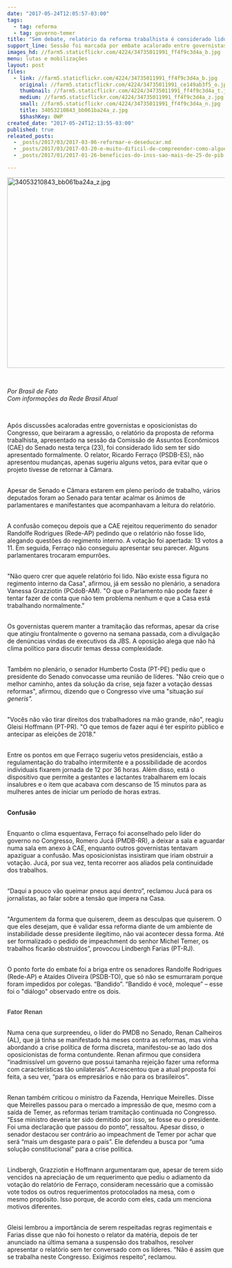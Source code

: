 ```yaml
---
date: "2017-05-24T12:05:57-03:00"
tags:
  - tag: reforma
  - tag: governo-temer
title: "Sem debate, relatório da reforma trabalhista é considerado lido em comissão do Senado"
support_line: Sessão foi marcada por embate acalorado entre governistas e oposição.
images_hd: //farm5.staticflickr.com/4224/34735011991_ff4f9c3d4a_b.jpg
menu: lutas e mobilizações
layout: post
files:
  - link: //farm5.staticflickr.com/4224/34735011991_ff4f9c3d4a_b.jpg
    original: //farm5.staticflickr.com/4224/34735011991_ce149ab3f5_o.jpg
    thumbnail: //farm5.staticflickr.com/4224/34735011991_ff4f9c3d4a_t.jpg
    medium: //farm5.staticflickr.com/4224/34735011991_ff4f9c3d4a_z.jpg
    small: //farm5.staticflickr.com/4224/34735011991_ff4f9c3d4a_n.jpg
    title: 34053210843_bb061ba24a_z.jpg
    $$hashKey: 0WP
created_date: "2017-05-24T12:13:55-03:00"
published: true
releated_posts:
  - _posts/2017/03/2017-03-06-reformar-e-deseducar.md
  - _posts/2017/03/2017-03-20-e-muito-dificil-de-compreender-como-alguem-pode-ter-a-coragem-de-apresentar-um-projeto-como-esse.md
  - _posts/2017/01/2017-01-26-beneficios-do-inss-sao-mais-de-25-do-pib-de-500-cidades-brasileiras.md

---
```

<p>
<style type="text/css">p.p1 {margin: 0.0px 0.0px 0.0px 0.0px; font: 12.0px Helvetica; color: #454545}
p.p2 {margin: 0.0px 0.0px 0.0px 0.0px; font: 12.0px Helvetica; color: #454545; min-height: 14.0px}
p.p3 {margin: 0.0px 0.0px 2.0px 0.0px; font: 14.0px Helvetica; color: #454545}
</style>
<img alt="34053210843_bb061ba24a_z.jpg" height="440" src="//farm5.staticflickr.com/4224/34735011991_ff4f9c3d4a_b.jpg" width="700" /></p>

<p>&nbsp;</p>

<p><em>Por Brasil de Fato<br />
Com informa&ccedil;&otilde;es da Rede Brasil Atual&nbsp;</em></p>

<p>&nbsp;</p>

<p>Ap&oacute;s discuss&otilde;es acaloradas entre governistas e oposicionistas do Congresso,&nbsp;que beiraram a agress&atilde;o,&nbsp;o relat&oacute;rio da proposta de reforma trabalhista, apresentado na sess&atilde;o da Comiss&atilde;o de Assuntos Econ&ocirc;micos (CAE) do Senado nesta ter&ccedil;a (23), foi considerado lido sem ter sido apresentado formalmente.&nbsp;O relator, Ricardo Ferra&ccedil;o (PSDB-ES), n&atilde;o apresentou mudan&ccedil;as, apenas sugeriu alguns vetos, para evitar que o projeto tivesse de retornar &agrave; C&acirc;mara.&nbsp;</p>

<p><br />
Apesar de Senado e C&acirc;mara estarem em pleno per&iacute;odo de trabalho, v&aacute;rios deputados foram ao&nbsp;Senado para tentar acalmar os &acirc;nimos de parlamentares e manifestantes que acompanhavam a leitura do relat&oacute;rio.</p>

<p><br />
A confus&atilde;o come&ccedil;ou depois que a CAE rejeitou requerimento do senador Randolfe Rodrigues (Rede-AP) pedindo que o relat&oacute;rio n&atilde;o fosse lido, alegando quest&otilde;es do regimento interno. A vota&ccedil;&atilde;o foi apertada: 13 votos a 11. Em seguida, Ferra&ccedil;o n&atilde;o conseguiu apresentar seu parecer. Alguns parlamentares trocaram empurr&otilde;es.</p>

<p><br />
&quot;N&atilde;o quero crer que aquele relat&oacute;rio foi lido. N&atilde;o existe essa figura no regimento interno da Casa&quot;, afirmou, j&aacute; em sess&atilde;o no plen&aacute;rio, a senadora Vanessa Grazziotin (PCdoB-AM). &quot;O que o Parlamento n&atilde;o pode fazer &eacute; tentar fazer de conta que n&atilde;o tem problema nenhum e que a Casa est&aacute; trabalhando normalmente.&quot;</p>

<p><br />
Os governistas querem manter a tramita&ccedil;&atilde;o das reformas, apesar da crise que atingiu frontalmente o governo na semana passada, com a divulga&ccedil;&atilde;o de den&uacute;ncias vindas de executivos da JBS. A oposi&ccedil;&atilde;o alega que n&atilde;o h&aacute; clima pol&iacute;tico para discutir temas dessa complexidade.</p>

<p><br />
Tamb&eacute;m no plen&aacute;rio, o senador Humberto Costa (PT-PE) pediu que o presidente do Senado convocasse uma reuni&atilde;o de l&iacute;deres. &quot;N&atilde;o creio que o melhor caminho, antes da solu&ccedil;&atilde;o da crise, seja fazer a vota&ccedil;&atilde;o dessas reformas&quot;, afirmou, dizendo que o Congresso vive uma &quot;situa&ccedil;&atilde;o <i>sui generis&quot;.</i></p>

<p><br />
&quot;Voc&ecirc;s n&atilde;o v&atilde;o tirar direitos dos trabalhadores na m&atilde;o grande, n&atilde;o&quot;, reagiu Gleisi Hoffmann (PT-PR). &quot;O que temos de fazer aqui &eacute; ter esp&iacute;rito p&uacute;blico e antecipar as elei&ccedil;&otilde;es de 2018.&quot;</p>

<p><br />
Entre os pontos em que Ferra&ccedil;o sugeriu vetos presidenciais, est&atilde;o a regulamenta&ccedil;&atilde;o do trabalho intermitente e a possibilidade de acordos individuais fixarem jornada de 12 por 36 horas. Al&eacute;m disso, est&aacute; o dispositivo que permite a gestantes e lactantes trabalharem em locais insalubres e o item que acabava com descanso de 15 minutos para as mulheres antes de iniciar um per&iacute;odo de horas extras.&nbsp;</p>

<p><br />
<b>Confus&atilde;o</b></p>

<p><br />
Enquanto o clima esquentava, Ferra&ccedil;o foi aconselhado pelo l&iacute;der do governo no Congresso, Romero Juc&aacute; (PMDB-RR), a deixar a sala e aguardar numa sala em anexo &agrave; CAE, enquanto outros governistas tentavam apaziguar a confus&atilde;o. Mas oposicionistas insistiram que iriam&nbsp;obstruir a vota&ccedil;&atilde;o. Juc&aacute;, por sua vez, tenta recorrer aos aliados pela continuidade dos trabalhos.</p>

<p><br />
&ldquo;Daqui a pouco v&atilde;o queimar pneus aqui dentro&rdquo;, reclamou Juc&aacute; para os jornalistas, ao falar sobre a tens&atilde;o que impera na Casa.</p>

<p><br />
&quot;Argumentem da forma que quiserem, deem as desculpas que quiserem. O que eles desejam, que &eacute; validar essa reforma diante de um ambiente de instabilidade desse presidente ileg&iacute;timo, n&atilde;o vai acontecer dessa forma. At&eacute; ser formalizado o pedido de impeachment do senhor Michel Temer, os trabalhos ficar&atilde;o obstru&iacute;dos&rdquo;, provocou Lindbergh Farias (PT-RJ).</p>

<p><br />
O ponto&nbsp;forte do embate foi a briga entre os senadores Randolfe Rodrigues (Rede-AP) e Ata&iacute;des Oliveira (PSDB-TO), que s&oacute; n&atilde;o se esmurraram porque foram impedidos por colegas. &ldquo;Bandido&rdquo;. &ldquo;Bandido &eacute; voc&ecirc;, moleque&rdquo; &ndash; esse foi o &quot;di&aacute;logo&quot; observado entre os dois.</p>

<p><br />
<b style="color: rgb(69, 69, 69); font-family: Helvetica; font-size: 14px;">Fator Renan</b></p>

<p><br />
Numa cena que surpreendeu, o l&iacute;der do PMDB no Senado, Renan Calheiros (AL), que j&aacute; tinha se manifestado h&aacute; meses contra as reformas, mas vinha abordando a crise pol&iacute;tica de forma discreta, manifestou-se ao lado dos oposicionistas de forma contundente. Renan afirmou que considera &ldquo;inadmiss&iacute;vel um governo que possui tamanha rejei&ccedil;&atilde;o fazer uma reforma com caracter&iacute;sticas t&atilde;o unilaterais&rdquo;. Acrescentou que a atual proposta foi feita, a seu ver, &ldquo;para os empres&aacute;rios e n&atilde;o para os brasileiros&rdquo;.</p>

<p><br />
Renan tamb&eacute;m criticou o ministro da Fazenda, Henrique Meirelles. Disse que Meirelles passou para o mercado a impress&atilde;o de que, mesmo com a sa&iacute;da de Temer, as reformas teriam tramita&ccedil;&atilde;o continuada no Congresso. &ldquo;Esse ministro deveria ter sido demitido por isso, se fosse eu o presidente. Foi uma declara&ccedil;&atilde;o que passou do ponto&rdquo;, ressaltou. Apesar disso, o senador destacou ser contr&aacute;rio ao impeachment de Temer por achar que ser&aacute; &ldquo;mais um desgaste para o pa&iacute;s&rdquo;. Ele defendeu a busca por &ldquo;uma solu&ccedil;&atilde;o constitucional&rdquo; para a crise pol&iacute;tica.</p>

<p><br />
Lindbergh, Grazziotin e Hoffmann argumentaram que, apesar de terem sido vencidos na aprecia&ccedil;&atilde;o de um requerimento que pediu o adiamento da vota&ccedil;&atilde;o do relat&oacute;rio de Ferra&ccedil;o,&nbsp;consideram necess&aacute;rio&nbsp;que a comiss&atilde;o vote&nbsp;todos os outros requerimentos&nbsp;protocolados na&nbsp;mesa,&nbsp;com o mesmo&nbsp;prop&oacute;sito. Isso porque, de acordo com eles,&nbsp;cada um menciona motivos diferentes.</p>

<p><br />
Gleisi lembrou a import&acirc;ncia de serem respeitadas regras regimentais e Farias disse que n&atilde;o foi honesto o relator da mat&eacute;ria, depois de ter anunciado na &uacute;ltima semana a suspens&atilde;o dos trabalhos, resolver apresentar o relat&oacute;rio sem ter conversado com os l&iacute;deres. &ldquo;N&atilde;o &eacute; assim que se trabalha neste Congresso. Exigimos respeito&rdquo;, reclamou.</p>

<p>&nbsp; &nbsp; &nbsp; &nbsp;&nbsp;</p>
